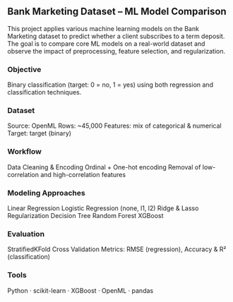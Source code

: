 ## Bank Marketing Dataset – ML Model Comparison
This project applies various machine learning models on the Bank Marketing dataset to predict whether a client subscribes to a term deposit. The goal is to compare core ML models on a real-world dataset and observe the impact of preprocessing, feature selection, and regularization.


### Objective
Binary classification (target: 0 = no, 1 = yes) using both regression and classification techniques.

### Dataset
Source: OpenML
Rows: ~45,000
Features: mix of categorical & numerical
Target: target (binary)

### Workflow
Data Cleaning & Encoding
Ordinal + One-hot encoding
Removal of low-correlation and high-correlation features

### Modeling Approaches

Linear Regression
Logistic Regression (none, l1, l2)
Ridge & Lasso Regularization
Decision Tree
Random Forest
XGBoost


### Evaluation

StratifiedKFold Cross Validation
Metrics: RMSE (regression), Accuracy & R² (classification)

### Tools
Python · scikit-learn · XGBoost · OpenML · pandas 

